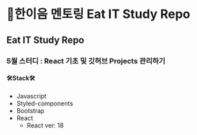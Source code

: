 # 📍한이음 멘토링 Eat IT Study Repo

## Eat IT Study Repo

### 5월 스터디 : React 기초 및 깃허브 Projects 관리하기

#### 🛠️Stack🛠️
- Javascript
- Styled-components
- Bootstrap
- React
  - React ver: 18
